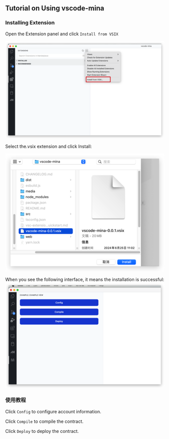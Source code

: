 ## Tutorial on Using vscode-mina

### Installing Extension

Open the Extension panel and click `Install from VSIX` 

![alt text](image.png)

Select the.vsix extension and click Install: 

![alt text](image-1.png)

When you see the following interface, it means the installation is successful: 
![alt text](image-2.png)

### 使用教程

Click `Config` to configure account information.

Click `Compile` to compile the contract.

Click `Deploy` to deploy the contract. 